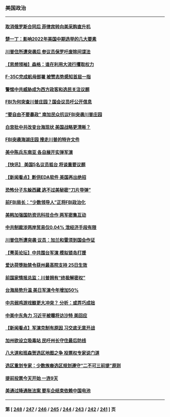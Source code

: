### 美国政治
---
#### [取消俄罗斯合同后 菲律宾转向美采购直升机](../../pages/ncid1078159/n13802975.md) 
#### [楚一丁：影响2022年美国中期选举的几大要素](../../pages/ncid1078159/n13802590.md) 
#### [川普住所遭突袭后 参议员保罗吁废除间谍法](../../pages/ncid1078159/n13802597.md) 
#### [【思想领袖】森格：谁在利用大流行攫取权力](../../pages/ncid1078159/n13787874.md) 
#### [F-35C完成航母部署 被赞态势感知首屈一指](../../pages/ncid1078159/n13800769.md) 
#### [警惕中共威胁成为西方政客和选民关注议题](../../pages/ncid1078159/n13802453.md) 
#### [FBI为何突查川普庄园？国会议员吁公开信息](../../pages/ncid1078159/n13802523.md) 
#### [“要自由不要暴政” 南加民众抗议FBI突袭川普庄园](../../pages/ncid1078159/n13802534.md) 
#### [白宫批中共改变台海现状 美国战略更清晰？](../../pages/ncid1078159/n13802458.md) 
#### [FBI突袭海湖庄园 搜走川普的特许文件](../../pages/ncid1078159/n13802438.md) 
#### [美中陈兵东南亚 各自展开实弹军演](../../pages/ncid1078159/n13802464.md) 
#### [【快讯】 美国5名议员抵台 将谈重要议题](../../pages/ncid1078159/n13802345.md) 
#### [【新闻看点】断供EDA软件 美国再出绝招](../../pages/ncid1078159/n13802035.md) 
#### [恐怖分子东躲西藏 逃不过美秘密“刀片导弹”](../../pages/ncid1078159/n13799235.md) 
#### [前FBI局长：“少数领导人”正将FBI政治化](../../pages/ncid1078159/n13802058.md) 
#### [美韩加强国防资讯科技合作 两军密集互动](../../pages/ncid1078159/n13802086.md) 
#### [中共制裁涉两岸贸易仅0.04% 泄经济手段有限](../../pages/ncid1078159/n13801207.md) 
#### [川普住所遭突袭 议员：加兰和雷须到国会作证](../../pages/ncid1078159/n13802045.md) 
#### [【菁英论坛】中共围台军演 模拟锁岛打援](../../pages/ncid1078159/n13802010.md) 
#### [爱达荷堕胎禁令获州最高院支持 25日生效](../../pages/ncid1078159/n13801809.md) 
#### [前国家情报总监：川普拥有“终极解密权”](../../pages/ncid1078159/n13802021.md) 
#### [台海局势升温 美日军演今年增加50%](../../pages/ncid1078159/n13801967.md) 
#### [中共弱鸡游戏酿更大冲突？ 分析：或弄巧成拙](../../pages/ncid1078159/n13801932.md) 
#### [中美中东角力 习近平被曝将访沙特 美回应](../../pages/ncid1078159/n13801866.md) 
#### [【新闻看点】军演克制有原因 习交底无意开战](../../pages/ncid1078159/n13801419.md) 
#### [加州欲设立吸毒站 民吁州长守住最后防线](../../pages/ncid1078159/n13801647.md) 
#### [八大道和班森贺选区地图之争 投票权专家说门道](../../pages/ncid1078159/n13801559.md) 
#### [选区重划专家：少数族裔选区规划遵守“二不可三前提”原则](../../pages/ncid1078159/n13801597.md) 
#### [提前投票今天开始  一连9天](../../pages/ncid1078159/n13801565.md) 
#### [美通过降通胀法案 要车企结束依赖中国电池](../../pages/ncid1078159/n13801475.md) 

---
#### 第 [ [248](./248.md) / [247](./247.md) / [246](./246.md) / [245](./245.md) / [244](./244.md) / [243](./243.md) / [242](./242.md) / [241](./241.md) ] 页
